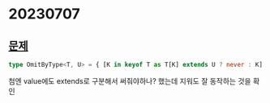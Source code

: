 # 20230707

## [문제](https://www.typescriptlang.org/play?#code/PQKgUABBBMAcCs0IFoIHkC2BLALgIQE8AVAgBwFNIVkbaqAjAiAKywEMA7AcwGcALThAAUAAVadeAjhnI42ASggBiGQBMsAVwzKA9vWbkAxjjBUl5iAEUN5Hjiw6OpqADEATju0ADH0R9eAGghSLEMAawg2CB5ZCB0AM2CPCjd7WwgAdz4dGIgcMnJIt0KOHRxInh4sLg42egAbQpwdCH8AVX8AOmcIFx03CABRAA82DFJGnv98ih5DNyxSEygZwsxcPB0dRsEAXnRsfGICgB4AbyooWpkALmicBe5LiEMdDQ4cO44tenI3Z6wPAASuQ2KpHPUCHd6Fsdk4oFBAYNag1yNDYaD4RAAL5BGHbTEAPggwGAEDOEGuaPujy4AG4Xm8Pl8fn8cVR-D1iQA1LDkDJxDgQADiuAAEhp6Hc+DgcKQeDdSTg5nxOsweJ1+lxgHBEGAQMBTKAIAB9M3mi3miAATTeAwAwjpVIUxX9CpaPWaIAbTKsDhtjhQTkQgm1ifszgBtADSECwQrC5AICQgRAqqZjAF0IORhjhyBxVDwIG0IAB+SnkABubLusezdyIWexRpAps9ltTtnK9rYMWLHc7Pqw4365T9FMGAEcNGx6kERhRjDiIPEPNoAOQiVbIQwCeqNbi2YAaez1Hgb0zx-NueJsQyFACyTvI9XJVCpdzstKor3en0pVl-kRYFQXBDhIXRAlOCoJEUUaKC4TAFswD9Qw+3SfZIyoRcjBwE5p1neoTnWI4SCDZ9nXnCB8ThQkggpT8aXjelGX-FkMF+AZsUJeicOGJd8MIucSMOQhyPIE5KNfIJvxY+jyTY5lAM4v4GUBEEwQhKEaIxTh1J4ZE6gQ3ToKFHi+KgXDjAImcRNI8TTmk6jvlUtwFMYsZqTk7gDM08DINMuEDKM1FEMxHFeICMBM1bdtBy9FwNFSPg2QAZXzeV4oS71DVAKhiTSgRiggZNkuibZTwcDgFQgGU5QVJUVTVDUtR1BBoGATgeAyP4CogXl+Qq+oqscWr6vlRVgGVPcWs1NxtV1TqeEq+wxv658SvtfdDy4WxpVlSamtm9V5q4fVDSAA)

```ts
type OmitByType<T, U> = { [K in keyof T as T[K] extends U ? never : K]: T[K] };
```

첨엔 value에도 extends로 구분해서 써줘야하나? 했는데 지워도 잘 동작하는 것을 확인
